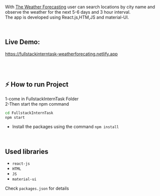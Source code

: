 
<br/>

With [The Weather Forecasting](https://fullstackinterntask-weatherforecating.netlify.app) user can search locations by city name and observe the weather for the next 5-6 days and 3 hour interval.
<br />
The app is developed using React.js,HTM,JS and material-UI.

<br/>

##  Live Demo:

https://fullstackinterntask-weatherforecating.netlify.app

<br/>

<br/>

## ⚡ How to run Project

1-come in FullstackInternTask Folder
</br>
2-Then start the npm command



```bash
cd FullstackInternTask
npm start

```

- Install the packages using the command `npm install`

<br/>

##  Used libraries

- `react-js`
- `HTML`
- `JS`
- `material-ui`

Check `packages.json` for details

<br/>



